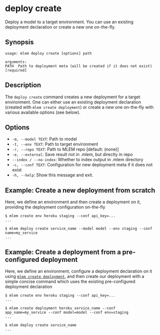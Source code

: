 # deploy create

Deploy a model to a target environment. You can use an existing deployment
declaration or create a new one on-the-fly.

## Synopsis

```usage
usage: mlem deploy create [options] path

arguments:
PATH  Path to deployment meta (will be created if it does not exist) [required]
```

## Description

The `deploy create` command creates a new deployment for a target environment.
One can either use an existing deployment declaration (created with
`mlem create deployment`) or create a new one on-the-fly with various available
options (see below).

## Options

- `-m, --model TEXT`: Path to model
- `-t, --env TEXT`: Path to target environment
- `-r, --repo TEXT`: Path to MLEM repo [default: (none)]
- `-e, --external`: Save result not in .mlem, but directly in repo
- `--index / --no-index`: Whether to index output in .mlem directory
- `-c, --conf TEXT`: Configuration for new deployment meta if it does not exist
- `-h, --help`: Show this message and exit.

## Example: Create a new deployment from scratch

Here, we define an environment and then create a deployment on it, providing the
deployment configuration on-the-fly

```cli
$ mlem create env heroku staging --conf api_key=...
...

$ mlem deploy create service_name --model model --env staging --conf name=my_service
...
```

## Example: Create a deployment from a pre-configured deployment

Here, we define an environment, configure a deployment declaration on it using
[`mlem create deployment`](/doc/command-reference/create), and then create our
deployment with a simple concise command which uses the existing pre-configured
deployment declaration

```cli
$ mlem create env heroku staging --conf api_key=...
...

$ mlem create deployment heroku service_name --conf app_name=my_service --conf model=model --conf env=staging
...

$ mlem deploy create service_name
...
```
